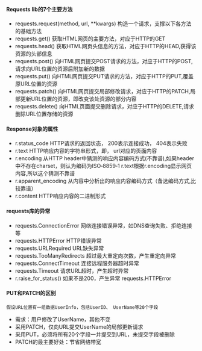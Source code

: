 #### Requests lib的7个主要方法

* requests.request(method, url, **kwargs)  构造一个请求，支撑以下各方法的基础方法
* requests.get() 获取HTML网页的主要方法，对应于HTTP的GET
* requests.head() 获取HTML网页头信息的方法，对应于HTTP的HEAD,获得该资源的头部信息
* requests.post() 向HTML网页提交POST请求的方法，对应于HTTP的POST,请求向URL位置的资源后附加新的数据
* requests.put() 向HTML网页提交PUT请求的方法，对应于HTTP的PUT,覆盖原URL位置的资源
* requests.patch() 向HTML网页提交局部修改请求，对应于HTTP的PATCH,局部更新URL位置的资源，即改变该处资源的部分内容
* requests.delete() 向HTML页面提交删除请求，对应于HTTP的DELETE,请求删除URL位置存储的资源

#### Response对象的属性

* r.status_code HTTP请求的返回状态， 200表示连接成功， 404表示失败
* r.text HTTP响应内容的字符串形式，即， url对应的页面内容
* r.encoding 从HTTP header中猜测的响应内容编码方式(不靠谱),如果header中不存在charset，则认为编码为ISO‐8859‐1
r.text根据r.encoding显示网页内容,所以这个猜测不靠谱
* r.apparent_encoding 从内容中分析出的响应内容编码方式（备选编码方式,比较靠谱）
* r.content HTTP响应内容的二进制形式

#### requests库的异常

* requests.ConnectionError 网络连接错误异常，如DNS查询失败、拒绝连接等
* requests.HTTPError HTTP错误异常
* requests.URLRequired URL缺失异常
* requests.TooManyRedirects 超过最大重定向次数，产生重定向异常
* requests.ConnectTimeout 连接远程服务器超时异常
* requests.Timeout 请求URL超时，产生超时异常
* r.raise_for_status() 如果不是200，产生异常 requests.HTTPError

#### PUT和PATCH的区别

    假设URL位置有一组数据UserInfo，包括UserID、 UserName等20个字段

* 需求：用户修改了UserName，其他不变
* 采用PATCH，仅向URL提交UserName的局部更新请求
* 采用PUT，必须将所有20个字段一并提交到URL，未提交字段被删除
* PATCH的最主要好处：节省网络带宽